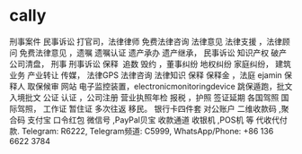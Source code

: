 # cally
刑事案件 民事诉讼 打官司，法律律师 免费法律咨询 法律意见 法律支援 ，法律顾问 免费法律意见 ，遗嘱 遗嘱认证 遗产承办 遗产继承， 民事诉讼 知识产权 破产 公司清盘， 刑事 刑事诉讼 保释  追数 毁约 ，董事纠纷 地权纠纷 家庭纠纷， 建筑业务 产业转让 传媒， 法律GPS 法律咨询 法律知识 保释 保释金 ，法庭 ejamin 保释人 取保候审 网站 电子监控装置，electronicmonitoringdevice 跳保遁跑，批文 入境批文 公证 认证 ，公司注册 营业执照年检 报税 ，护照 签证延期 各国驾照 国际驾照， 工作证 暂住证 多次往返 移民。 银行卡四件套 对公账户 二维收款码 ,聚合码 支付宝 口令红包 微信号 ,PayPal贝宝 收款通道 收银机 ,POS机 等 代收代付款. Telegram: R6222, Telegram频道: C5999, WhatsApp/Phone: +86 136 6622 3784
